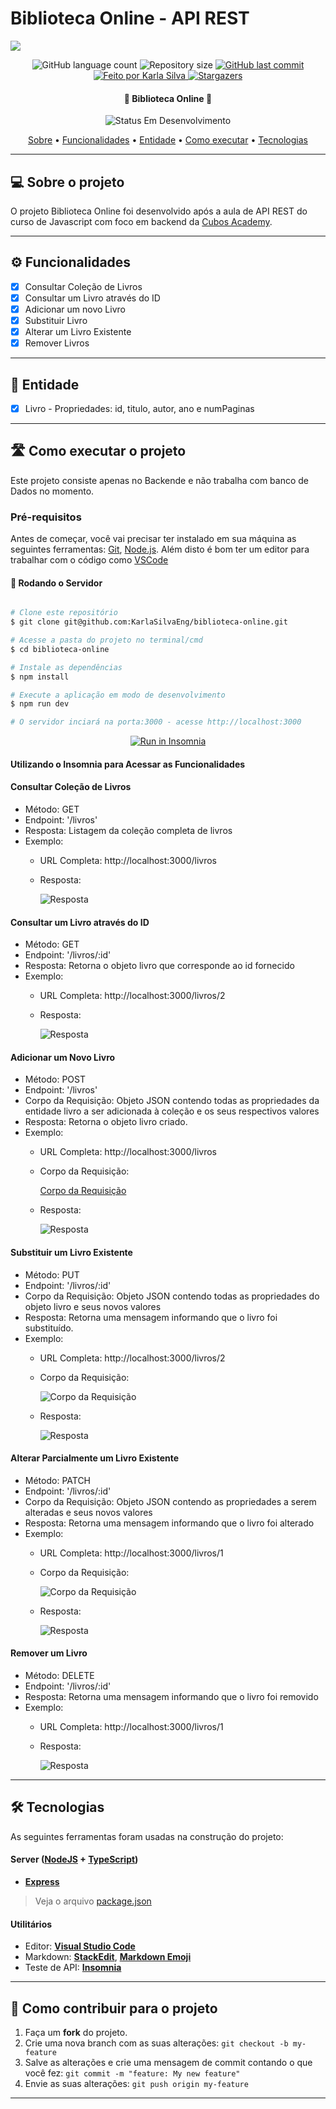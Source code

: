 # Biblioteca Online - API REST
![](https://i.imgur.com/xG74tOh.png)

<p align="center">
  <img alt="GitHub language count" src="https://img.shields.io/github/languages/count/KarlaSilvaEng/biblioteca-online?color=%2304D361">

  <img alt="Repository size" src="https://img.shields.io/github/repo-size/KarlaSilvaEng/biblioteca-online">
  
  <a href="https://github.com/KarlaSilvaEng/biblioteca-online/commits/main">
    <img alt="GitHub last commit" src="https://img.shields.io/github/last-commit/KarlaSilvaEng/biblioteca-online">
  </a>
  
  <!-- <img alt="License" src="https://img.shields.io/badge/license-MIT-brightgreen"> -->
  
   <a href="https://cubos.academy/">
    <img alt="Feito por Karla Silva" src="https://img.shields.io/badge/feito-por%20Karla%20Silva-D818A5">
   </a>
   
   <a href="https://github.com/cubos-academy/academy-template-readme-projects/stargazers">
    <img alt="Stargazers" src="https://img.shields.io/github/stars/cubos-academy/academy-template-readme-projects?style=social">
  </a>
   
<h4 align="center"> 
	🚧 Biblioteca Online 🚧
</h4>

<p align="center">
	<img alt="Status Em Desenvolvimento" src="https://img.shields.io/badge/STATUS-CONCLUÍDO-green">
</p>

<p align="center">
 <a href="#-sobre-o-projeto">Sobre</a> •
 <a href="#-funcionalidades">Funcionalidades</a> •
<a href="#-entidade">Entidade</a> • 
 <a href="#-como-executar-o-projeto">Como executar</a> • 
 <a href="#-tecnologias">Tecnologias</a>
</p>

---
## 💻 Sobre o projeto

O projeto Biblioteca Online foi desenvolvido após a aula de API REST do curso de Javascript com foco em backend da [Cubos Academy](https://cubos.academy/).

---
## ⚙ Funcionalidades

- [x] Consultar Coleção de Livros
- [x] Consultar um Livro através do ID
- [x] Adicionar um novo Livro
- [x] Substituir Livro
- [x] Alterar um Livro Existente
- [x] Remover Livros

---
## 📘 Entidade
- [x] Livro 
      - Propriedades: id, titulo, autor, ano e numPaginas

---
## 🛣 Como executar o projeto

Este projeto consiste apenas no Backende e não trabalha com banco de Dados no momento.

### Pré-requisitos

Antes de começar, você vai precisar ter instalado em sua máquina as seguintes ferramentas:
[Git](https://git-scm.com), [Node.js](https://nodejs.org/en/). 
Além disto é bom ter um editor para trabalhar com o código como [VSCode](https://code.visualstudio.com/)

#### 🎲 Rodando o Servidor

```bash

# Clone este repositório
$ git clone git@github.com:KarlaSilvaEng/biblioteca-online.git

# Acesse a pasta do projeto no terminal/cmd
$ cd biblioteca-online

# Instale as dependências
$ npm install

# Execute a aplicação em modo de desenvolvimento
$ npm run dev

# O servidor inciará na porta:3000 - acesse http://localhost:3000

```
<p align="center">
  <a href="https://github.com/KarlaSilvaEng/biblioteca-online" target="_blank"><img src="https://insomnia.rest/images/run.svg" alt="Run in Insomnia"></a>
</p>

#### Utilizando o Insomnia para Acessar as Funcionalidades
#### Consultar Coleção de Livros
- Método: GET
- Endpoint: '/livros'
- Resposta: Listagem da coleção completa de livros
- Exemplo:
  - URL Completa: http://localhost:3000/livros
  - Resposta:
    
    ![Resposta](assets/GET%20-%20Listar%20Livros%20-%20Resposta.png)
    
#### Consultar um Livro através do ID
- Método: GET
- Endpoint: '/livros/:id'
- Resposta: Retorna o objeto livro que corresponde ao id fornecido
- Exemplo:
  - URL Completa: http://localhost:3000/livros/2
  - Resposta:
    
    ![Resposta](assets/GET%20-%20Consultar%20Livro%20por%20ID%20-%20Resposta.png)
 
#### Adicionar um Novo Livro
- Método: POST
- Endpoint: '/livros'
- Corpo da Requisição: Objeto JSON contendo todas as propriedades da entidade livro a ser adicionada à coleção e os seus respectivos valores
- Resposta: Retorna o objeto livro criado.
- Exemplo:
  - URL Completa: http://localhost:3000/livros
  - Corpo da Requisição:
    
    [Corpo da Requisição](assets/POST%20-%20Adicionar%20Livro%20-%20Corpo%20da%20Requisição.png)
  - Resposta:
    
    ![Resposta](assets/POST%20-%20Adicionar%20Livro%20-%20Resposta.png)
 
#### Substituir um Livro Existente
- Método: PUT
- Endpoint: '/livros/:id'
- Corpo da Requisição: Objeto JSON contendo todas as propriedades do objeto livro e seus novos valores
- Resposta: Retorna uma mensagem informando que o livro foi substituído.
- Exemplo:
  - URL Completa: http://localhost:3000/livros/2
  - Corpo da Requisição:
    
    ![Corpo da Requisição](assets/PUT%20-%20Substituir%20Livro%20-%20Corpo%20da%20Requisição.png)
  - Resposta:
    
    ![Resposta](assets/PUT%20-%20Substituir%20Livro%20-%20Resposta.png)

#### Alterar Parcialmente um Livro Existente
- Método: PATCH
- Endpoint: '/livros/:id'
- Corpo da Requisição: Objeto JSON contendo as propriedades a serem alteradas e seus novos valores
- Resposta: Retorna uma mensagem informando que o livro foi alterado
- Exemplo:
  - URL Completa: http://localhost:3000/livros/1
  - Corpo da Requisição:
    
    ![Corpo da Requisição](assets/PATCH%20-%20Alterar%20Livro%20-%20Corpo%20da%20Requisição.png)
  - Resposta:
    
    ![Resposta](assets/PATCH%20-%20Alterar%20Livro%20-%20Resposta.png)

#### Remover um Livro
- Método: DELETE
- Endpoint: '/livros/:id'
- Resposta: Retorna uma mensagem informando que o livro foi removido
- Exemplo:
  - URL Completa: http://localhost:3000/livros/1
  - Resposta:
    
    ![Resposta](assets/DELETE%20-%20Remover%20Livro%20-%20Resposta.png)

---
## 🛠 Tecnologias

As seguintes ferramentas foram usadas na construção do projeto:

#### [](https://github.com/KarlaSilvaEng/biblioteca-online#server-nodejs--typescript)**Server**  ([NodeJS](https://nodejs.org/en/)  +  [TypeScript](https://www.typescriptlang.org/))

-   **[Express](https://expressjs.com/)**

> Veja o arquivo  [package.json](https://github.com/KarlaSilvaEng/biblioteca-online/blob/master/package.json)

#### [](https://github.com/cubos-academy/academy-template-readme-projects#utilit%C3%A1rios)**Utilitários**

-   Editor:  **[Visual Studio Code](https://code.visualstudio.com/)** 
-   Markdown:  **[StackEdit](https://stackedit.io/)**,  **[Markdown Emoji](https://gist.github.com/rxaviers/7360908)**
-   Teste de API:  **[Insomnia](https://insomnia.rest/)**
---

## 💪 Como contribuir para o projeto

1. Faça um **fork** do projeto.
2. Crie uma nova branch com as suas alterações: `git checkout -b my-feature`
3. Salve as alterações e crie uma mensagem de commit contando o que você fez: `git commit -m "feature: My new feature"`
4. Envie as suas alterações: `git push origin my-feature`

---


